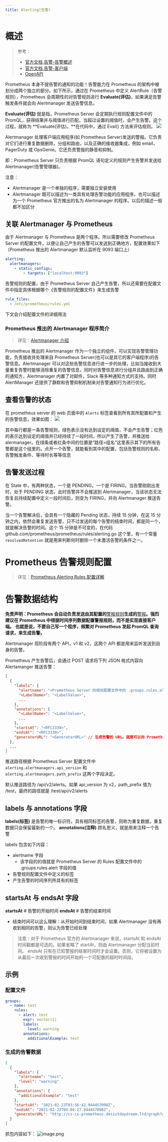 ```yaml
---
title: Alerting(告警)
---
```


# 概述

> 参考：
> - [官方文档,告警-告警概述](https://prometheus.io/docs/alerting/latest/overview/)
> - [官方文档,告警-客户端](https://prometheus.io/docs/alerting/latest/clients/)
> - [OpenAPI](https://github.com/prometheus/alertmanager/blob/main/api/v2/openapi.yaml)

Prometheus 本身不提告警的通知的功能！告警能力在 Prometheus 的架构中被划分成两个独立的部分。如下所示，通过在 Prometheus 中定义 AlertRule（告警规则），Prometheus 会周期性的对告警规则进行 **Evaluate(评估)**，如果满足告警触发条件就会向 Alertmanager 发送告警信息。

**Evaluate(评估)** 就是指，Prometheus Server 会定期执行规则配置文件中的 PromQL，获得结果并与阈值进行匹配，当超过设置的阈值时，会产生告警。这个过程，就称为 **Evaluate(评估)。**在代码中，通过 Eval() 方法来评估规则。
![](https://notes-learning.oss-cn-beijing.aliyuncs.com/sw6o6t/1616069590594-41190e69-d023-4ef4-87ad-fdc1a7cf8b6f.png)

Alertmanager 处理客户端应用程序(如 Prometheus Server)发送的警报。它负责对它们进行重复数据删除，分组和路由，以及正确的接收器集成，例如 email，PagerDuty 或 OpsGenie。它还负责警报的静音和抑制。

即：Prometheus Server 只负责根据 PromQL 语句定义的规则产生告警并发送给 Alertmanager(告警管理器)。

注意：

- Alertmanager 是一个单独的程序，需要独立安装使用
- Alertmanager 既可以描述为一类具有处理告警功能的应用程序。也可以描述为一个 Prometheus 官方推出的名为 Alertmanager 的程序。以后的描述一般都不加区分

## 关联 Alertmanager 与 Prometheus

由于 Alertmanager 与 Prometheus 是两个程序。所以需要修改 Prometheus Server 的配置文件，以便让自己产生的告警可以发送到正确地方，配置效果如下（Prometheus 推出的 Alertmanager 默认监听在 9093 端口上）

```yaml
alerting:
  alertmanagers:
    - static_configs:
        - targets: ["localhost:9093"]
```

告警规则的配置，由于 Prometheus Server 自己产生告警，所以还需要在配置文件中指定具体根据哪个《告警规则的配置文件》来生成告警

```yaml
rule_files:
  - /etc/prometheus/rules.yml
```

下文会介绍配置文件的详细用法

### Prometheus 推出的 Alertmanager 程序简介

> 详见：[Alertmanager 介绍](https://www.yuque.com/go/doc/33146169)

Prometheus 推出的 Alertmanager 作为一个独立的组件，可以实现告警管理功能，负责接收并处理来自 Prometheus Server(也可以是其它的客户端程序)的告警信息。Alertmanager 可以对这些告警信息进行进一步的处理，比如当接收到大量重复告警时能够消除重复的告警信息，同时对告警信息进行分组并且路由到正确的通知方，Alertmanager 内置了对邮件，Slack 等多种通知方式的支持。同时 AlertManager 还提供了静默和告警抑制机制来对告警通知行为进行优化。

## 查看告警的状态

在 prometheus server 的 web 页面中的 `Alerts` 标签查看到所有其所配置和产生的告警信息，效果如图：
![](https://notes-learning.oss-cn-beijing.aliyuncs.com/sw6o6t/1616069590604-e9eaacdf-e275-4662-b8f1-8d1739a63fc4.jpeg)

其中每行都是一条告警规则，绿色表示没有达到设定的阈值，不会产生告警；红色的表示达到设定的阈值并已经持续了一段时间，所以产生了告警，并推送给 alermanager。在绿条或者红条中间的位置是“路径>组名”这里表示其下的所有告警都是这个组里的。点开一个告警，就能看到其中的配置，包括告警规则的名称、告警触发条件、等待时长等等信息

## 告警发送过程

在 State 中，有两种状态，一个是 PENDING，一个是 FIRING。当告警刚刚出发时，处于 PENDING 状态，此时告警并不会推送到 Alertmanager，当该状态无法恢复且持续配置中定义一段时间后，则变为 FIRING，并向 Alertmanager 推送告警。

当一个告警解决后，会具有一个隐藏的 Pending 状态，持续 15 分钟，在这 15 分钟之内，依然会重复发送告警，只不过发送的每个告警的结束时间，都是同一个，就是解决告警的时间。这个 15 分钟是不可变的，在代码 github.com/prometheus/prometheus/rules/alerting.go 这个里，有一个常量 `resolvedRetention` 就是用来判断何时删除一个未激活告警的条件之一。

# Prometheus 告警规则配置

> 详见：[Prometheus Alerting Rules 配置详解](https://www.yuque.com/go/doc/33147385)

# 告警数据结构

**免责声明：Prometheus 会自动负责发送由其配置的**[警报规则](https://prometheus.io/docs/prometheus/latest/configuration/alerting_rules/)**生成的**[警报](https://prometheus.io/docs/prometheus/latest/configuration/alerting_rules/)**。强烈建议在 Prometheus 中根据时间序列数据配置警报规则，而不是实现直接客户端。**
**也就是说，不要自己写一个程序，频繁对 Prometheus 发起 PromQL 查询请求，来生成告警。**

Alertmanager 现阶段有两个 API，v1 和 v2，这两个 API 都是用来监听发送到自身的告警。

Prometheus 产生告警后，会通过 POST 请求将下列 JSON 格式内容向 Alertamanger 推送告警：

```json
[
  {
    "labels": {
      "alertname": "<Prometheus Server 的规则配置文件中的 .groups.rules.alert 字段的值>",
      "<LabelName>": "<LabelValue>",
      ...
    },
    "annotations": {
      "<LabelName>": "<LabelValue>",
	  ...
    },
    "startsAt": "<RFC3339>",
    "endsAt": "<RFC3339>",
    "generatorURL": "<GeneratorURL>" // 生成告警的 URL。就是可以向 Prometheus API 发送的包含 PromQL 的完整 URL
  },
  ...
]
```

推送路径根据 Prometheus Server 配置文件中 `alerting.alertmanagers.api_version` 和 `alerting.alertmanagers.path_prefix` 这两个字段决定。

默认推送路径为 /api/v2/alerts。如果 api_version 为 v2，path_prefix 值为 /test，最终的路径就是 /test/api/v2/alerts

## labels 与 annotations 字段

**labels(标签)** 是告警的唯一标识符。具有相同标签的告警，则称为重复数据，重复数据只会保留最新的一个。
**annotations(注释)** 顾名思义，就是用来注释一个告警

labels 包含如下内容：

- alertname 字段
  - 该字段的的值就是 Prometheus Server 的 Rules 配置文件中的 .groups.rules.alert 字段的值
- 告警规则配置文件中定义的标签
- 产生告警的时间序列所具有的标签

## startsAt 与 endsAt 字段

**startsAt** # 告警的开始时间
**endsAt** # 告警的结束时间

- 结束时间可以这么理解：从开始时间到结束时间，如果 Alertmanager 没有再收到相同的告警，则认为告警已经处理

> 注意：对于 Prometheus 官方的 Alertmanager 来说，startsAt 和 endsAt 时间戳都是可选的。如果省略了 startAt，则由 Alertmanager 分配当前时间。 endsAt 只有在已知警报的结束时间时才会设置。否则，它将被设置为从最后一次收到警报的时间开始的一个可配置的超时时间段。

## 示例

### 配置文件

```yaml
groups:
  - name: test
    rules:
      - alert: test
        expr: vector(1)
        labels:
          level: warning
        annotations:
          additionalExample: test
```

### 生成的告警数据

```json
[
  {
    "labels": {
      "alertname": "test",
      "level": "warning"
    },
    "annotations": {
      "additionalExample": "test"
    },
    "startsAt": "2021-02-23T03:56:42.944457098Z",
    "endsAt": "2021-02-23T04:04:27.944457098Z",
    "generatorURL": "http://cs-cs-prometheus.desistdaydream.ltd/graph?g0.expr=vector%281%29\u0026g0.tab=1"
  }
]
```

抓包内容如下：
![image.png](https://notes-learning.oss-cn-beijing.aliyuncs.com/sw6o6t/1621754366379-909c188e-f854-4c8e-8a9d-e75b6e671d2c.png)
